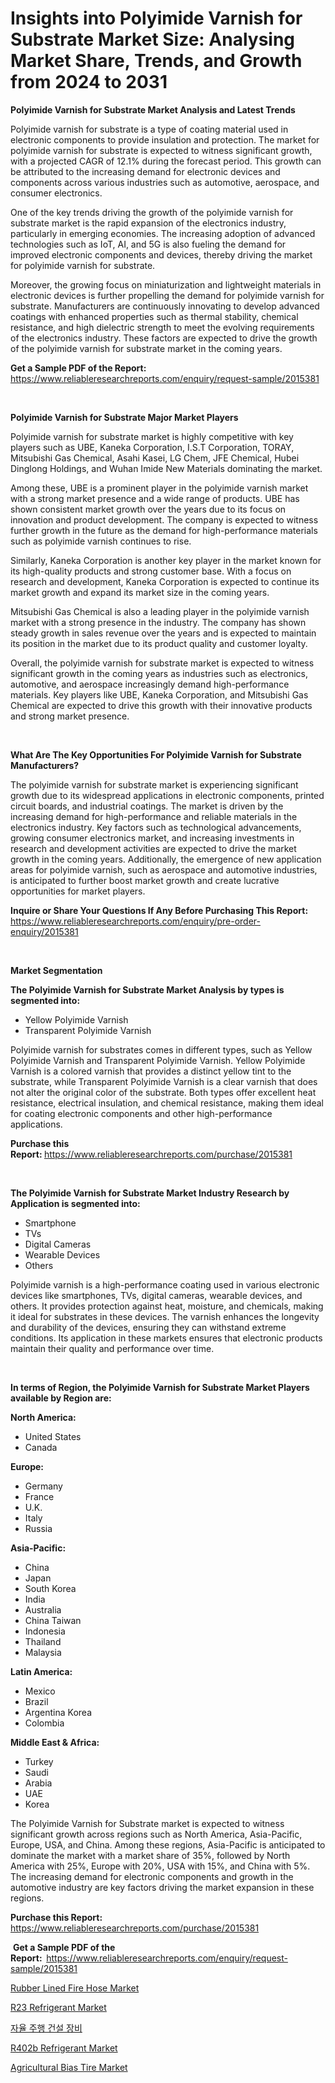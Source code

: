 <p><h1>Insights into Polyimide Varnish for Substrate Market Size: Analysing Market Share, Trends, and Growth from 2024 to 2031</h1></p><p><strong>Polyimide Varnish for Substrate Market Analysis and Latest Trends</strong></p>
<p><p>Polyimide varnish for substrate is a type of coating material used in electronic components to provide insulation and protection. The market for polyimide varnish for substrate is expected to witness significant growth, with a projected CAGR of 12.1% during the forecast period. This growth can be attributed to the increasing demand for electronic devices and components across various industries such as automotive, aerospace, and consumer electronics.</p><p>One of the key trends driving the growth of the polyimide varnish for substrate market is the rapid expansion of the electronics industry, particularly in emerging economies. The increasing adoption of advanced technologies such as IoT, AI, and 5G is also fueling the demand for improved electronic components and devices, thereby driving the market for polyimide varnish for substrate.</p><p>Moreover, the growing focus on miniaturization and lightweight materials in electronic devices is further propelling the demand for polyimide varnish for substrate. Manufacturers are continuously innovating to develop advanced coatings with enhanced properties such as thermal stability, chemical resistance, and high dielectric strength to meet the evolving requirements of the electronics industry. These factors are expected to drive the growth of the polyimide varnish for substrate market in the coming years.</p></p>
<p><strong>Get a Sample PDF of the Report:&nbsp;</strong> <a href="https://www.reliableresearchreports.com/enquiry/request-sample/2015381">https://www.reliableresearchreports.com/enquiry/request-sample/2015381</a></p>
<p>&nbsp;</p>
<p><strong>Polyimide Varnish for Substrate Major Market Players</strong></p>
<p><p>Polyimide varnish for substrate market is highly competitive with key players such as UBE, Kaneka Corporation, I.S.T Corporation, TORAY, Mitsubishi Gas Chemical, Asahi Kasei, LG Chem, JFE Chemical, Hubei Dinglong Holdings, and Wuhan Imide New Materials dominating the market.</p><p>Among these, UBE is a prominent player in the polyimide varnish market with a strong market presence and a wide range of products. UBE has shown consistent market growth over the years due to its focus on innovation and product development. The company is expected to witness further growth in the future as the demand for high-performance materials such as polyimide varnish continues to rise.</p><p>Similarly, Kaneka Corporation is another key player in the market known for its high-quality products and strong customer base. With a focus on research and development, Kaneka Corporation is expected to continue its market growth and expand its market size in the coming years.</p><p>Mitsubishi Gas Chemical is also a leading player in the polyimide varnish market with a strong presence in the industry. The company has shown steady growth in sales revenue over the years and is expected to maintain its position in the market due to its product quality and customer loyalty.</p><p>Overall, the polyimide varnish for substrate market is expected to witness significant growth in the coming years as industries such as electronics, automotive, and aerospace increasingly demand high-performance materials. Key players like UBE, Kaneka Corporation, and Mitsubishi Gas Chemical are expected to drive this growth with their innovative products and strong market presence.</p></p>
<p>&nbsp;</p>
<p><strong>What Are The Key Opportunities For Polyimide Varnish for Substrate Manufacturers?</strong></p>
<p><p>The polyimide varnish for substrate market is experiencing significant growth due to its widespread applications in electronic components, printed circuit boards, and industrial coatings. The market is driven by the increasing demand for high-performance and reliable materials in the electronics industry. Key factors such as technological advancements, growing consumer electronics market, and increasing investments in research and development activities are expected to drive the market growth in the coming years. Additionally, the emergence of new application areas for polyimide varnish, such as aerospace and automotive industries, is anticipated to further boost market growth and create lucrative opportunities for market players.</p></p>
<p><strong>Inquire or Share Your Questions If Any Before Purchasing This Report:</strong> <a href="https://www.reliableresearchreports.com/enquiry/pre-order-enquiry/2015381">https://www.reliableresearchreports.com/enquiry/pre-order-enquiry/2015381</a></p>
<p>&nbsp;</p>
<p><strong>Market Segmentation</strong></p>
<p><strong>The Polyimide Varnish for Substrate Market Analysis by types is segmented into:</strong></p>
<p><ul><li>Yellow Polyimide Varnish</li><li>Transparent Polyimide Varnish</li></ul></p>
<p><p>Polyimide varnish for substrates comes in different types, such as Yellow Polyimide Varnish and Transparent Polyimide Varnish. Yellow Polyimide Varnish is a colored varnish that provides a distinct yellow tint to the substrate, while Transparent Polyimide Varnish is a clear varnish that does not alter the original color of the substrate. Both types offer excellent heat resistance, electrical insulation, and chemical resistance, making them ideal for coating electronic components and other high-performance applications.</p></p>
<p><strong>Purchase this Report:&nbsp;</strong><a href="https://www.reliableresearchreports.com/purchase/2015381">https://www.reliableresearchreports.com/purchase/2015381</a></p>
<p>&nbsp;</p>
<p><strong>The Polyimide Varnish for Substrate Market Industry Research by Application is segmented into:</strong></p>
<p><ul><li>Smartphone</li><li>TVs</li><li>Digital Cameras</li><li>Wearable Devices</li><li>Others</li></ul></p>
<p><p>Polyimide varnish is a high-performance coating used in various electronic devices like smartphones, TVs, digital cameras, wearable devices, and others. It provides protection against heat, moisture, and chemicals, making it ideal for substrates in these devices. The varnish enhances the longevity and durability of the devices, ensuring they can withstand extreme conditions. Its application in these markets ensures that electronic products maintain their quality and performance over time.</p></p>
<p>&nbsp;</p>
<p><strong>In terms of Region, the Polyimide Varnish for Substrate Market Players available by Region are:</strong></p>
<p>
    <p> <strong> North America: </strong>
        <ul>
            <li>United States</li>
            <li>Canada</li>
        </ul>
        </p> 
    <p> <strong> Europe: </strong>
        <ul>
            <li>Germany</li>
            <li>France</li>
            <li>U.K.</li>
            <li>Italy</li>
            <li>Russia</li>
        </ul>
        </p> 
    <p> <strong> Asia-Pacific: </strong>
        <ul>
            <li>China</li>
            <li>Japan</li>
            <li>South Korea</li>
            <li>India</li>
            <li>Australia</li>
            <li>China Taiwan</li>
            <li>Indonesia</li>
            <li>Thailand</li>
            <li>Malaysia</li>
        </ul>
        </p> 
    <p> <strong> Latin America: </strong>
        <ul>
            <li>Mexico</li>
            <li>Brazil</li>
            <li>Argentina Korea</li>
            <li>Colombia</li>
        </ul>
        </p> 
    <p> <strong> Middle East & Africa: </strong>
        <ul>
            <li>Turkey</li>
            <li>Saudi</li>
            <li>Arabia</li>
            <li>UAE</li>
            <li>Korea</li>
        </ul>
    </p>
    </p>
<p><p>The Polyimide Varnish for Substrate market is expected to witness significant growth across regions such as North America, Asia-Pacific, Europe, USA, and China. Among these regions, Asia-Pacific is anticipated to dominate the market with a market share of 35%, followed by North America with 25%, Europe with 20%, USA with 15%, and China with 5%. The increasing demand for electronic components and growth in the automotive industry are key factors driving the market expansion in these regions.</p></p>
<p><strong>Purchase this Report: </strong><a href="https://www.reliableresearchreports.com/purchase/2015381">https://www.reliableresearchreports.com/purchase/2015381</a></p>
<p>&nbsp;<strong>Get a Sample PDF of the Report:&nbsp;&nbsp;</strong><a href="https://www.reliableresearchreports.com/enquiry/request-sample/2015381">https://www.reliableresearchreports.com/enquiry/request-sample/2015381</a></p>
<p><strong></strong></p>
<p><p><a href="https://skillful-vermicelli-b89.notion.site/Rubber-Lined-Fire-Hose-Market-Provides-a-Comprehensive-Analysis-Including-a-Macro-Overview-of-the-Ma-28f1ab0453fb4533be04a831b5adcbc6">Rubber Lined Fire Hose Market</a></p><p><a href="https://view.publitas.com/reportprime-1/r23-refrigerant-market-size-and-growth-market-segmentation-regional-and-country-breakdowns-and-market-trends-for-period-from-2024-2031/">R23 Refrigerant Market</a></p><p><a href="https://medium.com/@oflmg4872858/%EC%9E%90%EC%9C%A8%EC%A3%BC%ED%96%89-%EA%B1%B4%EC%84%A4-%EC%9E%A5%EB%B9%84-%EC%8B%9C%EC%9E%A5-%EA%B7%9C%EB%AA%A8-%EC%8B%9C%EC%9E%A5-%EC%A0%84%EB%A7%9D-%EB%B0%8F-%EC%8B%9C%EC%9E%A5-%EC%98%88%EC%B8%A1-2024%EB%85%84%EC%97%90%EC%84%9C-2031%EB%85%84-4934a4ea7afb">자율 주행 건설 장비</a></p><p><a href="https://view.publitas.com/reportprime-1/r402b-refrigerant-market-research-report-reveals-the-latest-trends-and-opportunities-of-this-market-for-period-from-2024-2031/">R402b Refrigerant Market</a></p><p><a href="https://eight-handstand-8fb.notion.site/Agricultural-Bias-Tire-Market-Centers-on-Aspects-such-as-Market-Growth-Market-Share-Market-Opportu-eeb61219ca0b44f092d9c5ad00fa2516">Agricultural Bias Tire Market</a></p></p>